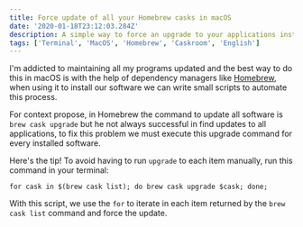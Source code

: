 ```yaml
---
title: Force update of all your Homebrew casks in macOS
date: '2020-01-18T23:12:03.284Z'
description: A simple way to force an upgrade to your applications installed via Homebrew.
tags: ['Terminal', 'MacOS', 'Homebrew', 'Caskroom', 'English']
---
```

I'm addicted to maintaining all my programs updated and the best way to do this in macOS is with the help of dependency managers like [Homebrew](https://brew.sh/index_pt-br), when using it to install our software we can write small scripts to automate this process.

For context propose, in Homebrew the command to update all software is `brew cask upgrade` but he not always successful in find updates to all applications, to fix this problem we must execute this upgrade command for every installed software.

Here's the tip! To avoid having to run `upgrade` to each item manually, run this command in your terminal:

```shell
for cask in $(brew cask list); do brew cask upgrade $cask; done;
```

With this script, we use the `for` to iterate in each item returned by the `brew cask list` command and force the update.
